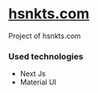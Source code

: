 # [hsnkts.com](https://hsnkts.now.sh/)

Project of hsnkts.com

### Used technologies

- Next Js
- Material UI
